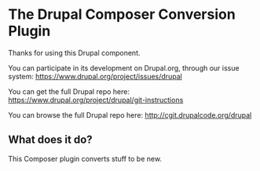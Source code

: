 The Drupal Composer Conversion Plugin
=====================================

Thanks for using this Drupal component.

You can participate in its development on Drupal.org, through our issue system:
https://www.drupal.org/project/issues/drupal

You can get the full Drupal repo here:
https://www.drupal.org/project/drupal/git-instructions

You can browse the full Drupal repo here:
http://cgit.drupalcode.org/drupal

What does it do?
----------------

This Composer plugin converts stuff to be new.
